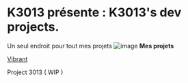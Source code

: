 # K3013 présente : K3013's dev projects.
Un seul endroit pour tout mes projets
![image](https://github.com/user-attachments/assets/a80eaf6b-2ee3-4c9e-b720-0d990ad658fa)
**Mes projets**

[Vibrant](Vibrant/)

Project 3013 ( WIP )
